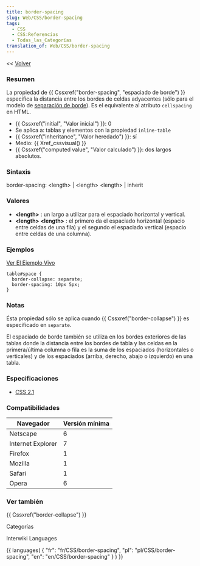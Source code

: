 ```yaml
---
title: border-spacing
slug: Web/CSS/border-spacing
tags:
  - CSS
  - CSS:Referencias
  - Todas_las_Categorías
translation_of: Web/CSS/border-spacing
---
```

<< [Volver](es/Gu%c3%ada_de_referencia_de_CSS)

### Resumen

La propiedad de {{ Cssxref("border-spacing", "espaciado de borde") }} especifica la distancia entre los bordes de celdas adyacentes (sólo para el modelo de [separación de borde](es/CSS/border-collapse)). Es el equivalente al atributo `cellspacing` en HTML.

- {{ Cssxref("initial", "Valor inicial") }}: 0
- Se aplica a: tablas y elementos con la propiedad `inline-table`
- {{ Cssxref("inheritance", "Valor heredado") }}: sí
- Medio: {{ Xref_cssvisual() }}
- {{ Cssxref("computed value", "Valor calculado") }}: dos largos absolutos.

### Sintaxis

border-spacing: \<length> | \<length> \<length> | inherit

### Valores

- **\<length>** : un largo a utilizar para el espaciado horizontal y vertical.
- **\<length> \<length>** : el primero da el espaciado horizontal (espacio entre celdas de una fila) y el segundo el espaciado vertical (espacio entre celdas de una columna).

### Ejemplos

[Ver El Ejemplo Vivo](/samples/cssref/border-spacing.html)

    table#space {
      border-collapse: separate;
      border-spacing: 10px 5px;
    }

### Notas

Ésta propiedad sólo se aplica cuando {{ Cssxref("border-collapse") }} es especificado en `separate`.

El espaciado de borde también se utiliza en los bordes exteriores de las tablas donde la distancia entre los bordes de tabla y las celdas en la primera/última columna o fila es la suma de los espaciados (horizontales o verticales) y de los espaciados (arriba, derecho, abajo o izquierdo) en una tabla.

### Especificaciones

- [CSS 2.1](http://www.w3.org/TR/CSS21/tables.html#propdef-border-spacing)

### Compatibilidades

| Navegador         | Versión mínima |
| ----------------- | -------------- |
| Netscape          | 6              |
| Internet Explorer | 7              |
| Firefox           | 1              |
| Mozilla           | 1              |
| Safari            | 1              |
| Opera             | 6              |

### Ver también

{{ Cssxref("border-collapse") }}

Categorías

Interwiki Languages

{{ languages( { "fr": "fr/CSS/border-spacing", "pl": "pl/CSS/border-spacing", "en": "en/CSS/border-spacing" } ) }}
